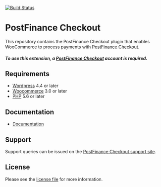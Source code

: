 [![Build Status](https://travis-ci.org/pfpayments/woocommerce.svg?branch=master)](https://travis-ci.org/pfpayments/woocommerce)



# PostFinance Checkout
This repository contains the PostFinance Checkout plugin that enables WooCommerce to process payments with [PostFinance Checkout](https://postfinance.ch/en/business/products/e-commerce/postfinance-checkout-all-in-one.html).

##### To use this extension, a [PostFinance Checkout](https://checkout.postfinance.ch/en-ch/user/signup)  account is required.

## Requirements

* [Wordpress](https://wordpress.org/) 4.4 or later
* [Woocommerce](https://woocommerce.com/) 3.0 or later
* [PHP](http://php.net/) 5.6 or later

## Documentation

* [Documentation](https://plugin-documentation.postfinance-checkout.ch/pfpayments/woocommerce/2.0.7/docs/en/documentation.html)

## Support

Support queries can be issued on the [PostFinance Checkout support site](https://www.postfinance.ch/en/business/support.html).


## License

Please see the [license file](https://github.com/pfpayments/woocommerce/blob/2.0.7/LICENSE) for more information.